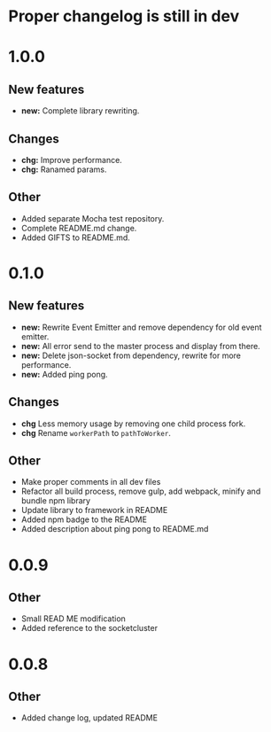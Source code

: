 # Proper changelog is still in dev

# 1.0.0

## New features 

* **new:**  Complete library rewriting.

## Changes

* **chg:**  Improve performance.
* **chg:**  Ranamed params.

## Other 

* Added separate Mocha test repository.
* Complete README.md change.
* Added GIFTS to README.md.


# 0.1.0
 
## New features 
 
* **new:**  Rewrite Event Emitter and remove dependency for old event emitter.
* **new:**  All error send to the master process and display from there.
* **new:**  Delete json-socket from dependency, rewrite for more performance.
* **new:**  Added ping pong.

## Changes

* **chg** Less memory usage by removing one child process fork.
* **chg** Rename `workerPath` to `pathToWorker`.

## Other 

* Make proper comments in all dev files
* Refactor all build process, remove gulp, add webpack, minify and bundle npm library
* Update library to framework in README
* Added npm badge to the README
* Added description about ping pong to README.md
 
# 0.0.9
 
## Other 
 
* Small READ ME modification
* Added reference to the socketcluster
 
# 0.0.8
 
## Other 
 
*  Added change log, updated README
